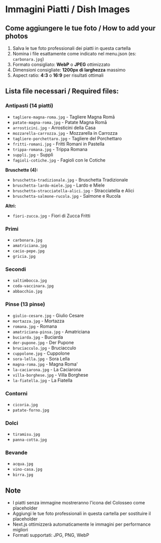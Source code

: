 # Immagini Piatti / Dish Images

## Come aggiungere le tue foto / How to add your photos

1. Salva le tue foto professionali dei piatti in questa cartella
2. Nomina i file esattamente come indicato nel menu.json (es: `carbonara.jpg`)
3. Formato consigliato: **WebP** o **JPEG** ottimizzato
4. Dimensioni consigliate: **1200px di larghezza** massimo
5. Aspect ratio: **4:3** o **16:9** per risultati ottimali

## Lista file necessari / Required files:

### Antipasti (14 piatti)
- `tagliere-magna-roma.jpg` - Tagliere Magna Romā
- `patate-magna-roma.jpg` - Patate Magna Romā
- `arrosticini.jpg` - Arrosticini della Casa
- `mozzarella-carrozza.jpg` - Mozzarella in Carrozza
- `tagliere-porchettaro.jpg` - Tagliere del Porchettaro
- `fritti-romani.jpg` - Fritti Romani in Pastella
- `trippa-romana.jpg` - Trippa Romana
- `suppli.jpg` - Supplì
- `fagioli-cotiche.jpg` - Fagioli con le Cotiche

**Bruschette (4):**
- `bruschetta-tradizionale.jpg` - Bruschetta Tradizionale
- `bruschetta-lardo-miele.jpg` - Lardo e Miele
- `bruschetta-stracciatella-alici.jpg` - Stracciatella e Alici
- `bruschetta-salmone-rucola.jpg` - Salmone e Rucola

**Altri:**
- `fiori-zucca.jpg` - Fiori di Zucca Fritti

### Primi
- `carbonara.jpg`
- `amatriciana.jpg`
- `cacio-pepe.jpg`
- `gricia.jpg`

### Secondi
- `saltimbocca.jpg`
- `coda-vaccinara.jpg`
- `abbacchio.jpg`

### Pinse (13 pinse)
- `giulio-cesare.jpg` - Giulio Cesare
- `mortazza.jpg` - Mortazza
- `romana.jpg` - Romana
- `amatriciana-pinsa.jpg` - Amatriciana
- `buciarda.jpg` - Buciarda
- `der-pupone.jpg` - Der Pupone
- `bruciacculo.jpg` - Bruciacculo
- `cuppolone.jpg` - Cuppolone
- `sora-lella.jpg` - Sora Lella
- `magna-roma.jpg` - Magna Roma'
- `la-caciarona.jpg` - La Caciarona
- `villa-borghese.jpg` - Villa Borghese
- `la-fiatella.jpg` - La Fiatella

### Contorni
- `cicoria.jpg`
- `patate-forno.jpg`

### Dolci
- `tiramisu.jpg`
- `panna-cotta.jpg`

### Bevande
- `acqua.jpg`
- `vino-casa.jpg`
- `birra.jpg`

## Note
- I piatti senza immagine mostreranno l'icona del Colosseo come placeholder
- Aggiungi le tue foto professionali in questa cartella per sostituire il placeholder
- Next.js ottimizzerà automaticamente le immagini per performance migliori
- Formati supportati: JPG, PNG, WebP


